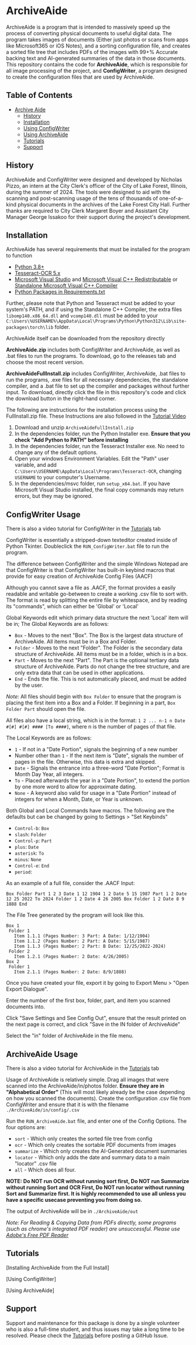 # ArchiveAide

ArchiveAide is a program that is intended to massively speed up the process of converting physical documents to useful digital data. The program takes images of documents (Either just photos or scans from apps like Microsoft365 or iOS Notes), and a sorting configuration file, and creates a sorted file tree that includes PDFs of the images with 99+% Accurate backing text and AI-generated summaries of the data in those documents. This repository contains the code for **ArchiveAide**, which is responsible for all image processing of the project, and **ConfigWriter**, a program designed to create the configuration files that are used by ArchiveAide.

## Table of Contents

* [Archive Aide](#archiveaide)
  * [History](#history)
  * [Installation](#installation)
  * [Using ConfigWriter](#configwriter-usage)
  * [Using ArchiveAide](#archiveaide-usage)
  * [Tutorials](#tutorials)
  * [Support](#support)

## History

ArchiveAide and ConfigWriter were designed and developed by Nicholas Pizzo, an intern at the City Clerk's officer of the City of Lake Forest, Illinois, during the summer of 2024. The tools were designed to aid with the scanning and post-scanning usage of the tens of thousands of one-of-a-kind physical documents in the archives of the Lake Forest City Hall. Further thanks are required to City Clerk Margaret Boyer and Assistant City Manager George Issakoo for their support during the project's development.

## Installation 

ArchiveAide has several requirements that must be installed for the program to function
* [Python 3.8+](https://www.python.org/downloads/)
* [Tesseract-OCR 5.x](https://github.com/UB-Mannheim/tesseract/wiki)
* [Microsoft Visual Studio](https://visualstudio.microsoft.com/downloads/) and [Microsoft Visual C++ Redistributable](https://learn.microsoft.com/en-us/cpp/windows/latest-supported-vc-redist?view=msvc-170) or [Standalone Microsoft Visual C++ Compiler](https://gist.github.com/mmozeiko/7f3162ec2988e81e56d5c4e22cde9977#file-portable-msvc-py)
* [Python Packages in Requirements.txt](requirements.txt)

Further, please note that Python and Tesseract must be added to your system's PATH, and if using the Standalone C++ Compiler, the extra files `libomp140.x86_64.dll` and `vcomp140.dll` must be added to your `C:\Users\%USERNAME%\AppData\Local\Programs\Python\Python312\Lib\site-packages\torch\lib` folder. 

ArchiveAide itself can be downloaded from the repository directly

**ArchiveAide.zip** includes both ConfigWriter and ArchiveAide, as well as .bat files to run the programs. To download, go to the releases tab and choose the most recent version.

**ArchiveAideFullInstall.zip** includes ConfigWriter, ArchiveAide, .bat files to run the programs, .exe files for all necessary dependencies, the standalone compiler, and a .bat file to set up the compiler and packages without further input. To download, directly click the file in this repository's code and click the download button in the right-hand corner.

The following are instructions for the installation process using the FullInstall.zip file. These Instructions are also followed in the [Tutorial Video](#tutorials)

1. Download and unzip `ArchiveAideFullInstall.zip`
2. In the dependencies folder, run the Python Installer exe. **Ensure that you check "Add Python to PATH" before installing**
3. In the dependencies folder, run the Tesseract Installer exe. No need to change any of the default options.
4. Open your windows Environment Variables. Edit the "Path" user variable, and add `C:\Users\USERNAME\AppData\Local\Programs\Tesseract-OCR`, changing `USERNAME` to your computer's Username.
5. In the dependencies/msvc folder, run `setup_x64.bat`. If you have Microsoft Visual Studio installed, the final copy commands may return errors, but they may be ignored.

## ConfigWriter Usage

There is also a video tutorial for ConfigWriter in the [Tutorials](#tutorials) tab

ConfigWriter is essentially a stripped-down texteditor created inside of Python Tkinter. Doubleclick the `RUN_ConfigWriter.bat` file to run the program. 

The difference between ConfigWriter and the simple Windows Notepad are that ConfigWriter is that ConfigWriter has built-in keybind macros that provide for easy creation of ArchiveAide Config Files (AACF)

Although you cannot save a file as .AACF, the format provides a easily readable and writable go-between to create a working .csv file to sort with. The format is read by splitting the entire file by whitespace, and by reading its "commands", which can either be 'Global' or 'Local'

Global Keywords edit which primary data structure the next 'Local' item will be in; The Global Keywords are as follows:
   * `Box` - Moves to the next "Box". The Box is the largest data structure of ArchiveAide. All items must be in a Box and Folder.
   * `Folder` - Moves to the next "Folder". The Folder is the secondary data structure of ArchiveAide. All items must be in a folder, which is in a box.
   * `Part` - Moves to the next "Part". The Part is the optional tertiary data structure of ArchiveAide. Parts do not change the tree structure, and are only extra data that can be used in other applications.
   * `End` - Ends the file. This is not automatically placed, and must be added by the user.

*Note:* All files should begin with `Box Folder` to ensure that the program is placing the first item into a Box and a Folder. If beginning in a part, `Box Folder Part` should open the file.

All files also have a local string, which is in the format:
`1 2 ... n-1 n Date #[#] #[#] #### [To ####]`, where n is the number of pages of that file.

The Local Keywords are as follows:
   * `1` - If not in a "Date Portion", signals the beginning of a new number
   * Number other than `1` - If the next item is "Date", signals the number of pages in the file. Otherwise, this data is extra and skipped.
   * `Date` - Signals the entrance into a three-word "Date Portion"; Format is Month Day Year, all integers.
   * `To` - Placed afterwards the year in a "Date Portion", to extend the portion by one more word to allow for approximate dating.
   * `None` - A keyword also valid for usage in a "Date Portion" instead of integers for when a Month, Date, or Year is unknown.

Both Global and Local Commands have macros. The following are the defaults but can be changed by going to Settings > "Set Keybinds"
   * `Control-b`:	`Box `
   * `slash`:	`Folder `
   * `Control-p`:	`Part `
   * `plus`:	`Date `
   * `asterisk`:	` To `
   * `minus`:	`None `
   * `Control-e`:	`End`
   * `period`:	` `


As an example of a full file, consider the .AACF Input:

`Box Folder Part 1 2 3 Date 1 12 1904 1 2 Date 5 15 1987 Part 1 2 Date 12 25 2022 To 2024 Folder 1 2 Date 4 26 2005 Box Folder 1 2 Date 8 9 1888 End`
 
The File Tree generated by the program will look like this.
 ```
 Box 1
  Folder 1
    Item 1.1.1 (Pages Number: 3 Part: A Date: 1/12/1904)
    Item 1.1.2 (Pages Number: 2 Part: A Date: 5/15/1987)
    Item 1.1.3 (Pages Number: 2 Part: B Date: 12/25/2022-2024)
  Folder 2
    Item 1.2.1 (Pages Number: 2 Date: 4/26/2005)
Box 2
  Folder 1
    Item 2.1.1 (Pages Number: 2 Date: 8/9/1888)
 ```

Once you have created your file, export it by going to Export Menu > "Open Export Dialogue".

Enter the number of the first box, folder, part, and item you scanned documents into.

Click "Save Settings and See Config Out", ensure that the result printed on the next page is correct, and click "Save in the IN folder of ArchiveAide"

Select the "in" folder of ArchiveAide in the file menu.

## ArchiveAide Usage

There is also a video tutorial for ArchiveAide in the [Tutorials](#tutorials) tab

Usage of ArchiveAide is relatively simple. Drag all images that were scanned into the ArchiveAide/in/photos folder. **Ensure they are in "Alphabetical Order"** (This will most likely already be the case depending on how you scanned the documents). Create the configuration .csv file from ConfigWriter and ensure that it is with the filename `./ArchiveAide/in/config/.csv`

Run the `RUN_ArchiveAide.bat` file, and enter one of the Config Options. The four options are:
   * `sort` - Which only creates the sorted file tree from config
   * `ocr` - Which only creates the sortable PDF documents from images
   * `summarize` - Which only creates the AI-Generated document summaries
   * `locator` - Which only adds the date and summary data to a main "locator" .csv file
   * `all` - Which does all four.

 **NOTE: Do NOT run OCR without running sort first, Do NOT run Summarize without running Sort and OCR First, Do NOT run locator without running Sort and Summarize first. It is highly recommended to use all unless you have a specific usecase preventing you from doing so.**

The output of ArchiveAide will be in `./ArchiveAide/out`

*Note: For Reading & Copying Data from PDFs directly, some programs (such as chrome's integrated PDF reader) are unsuccessful. Please use [Adobe's Free PDF Reader](https://get.adobe.com/reader/)*
## Tutorials

[Installing ArchiveAide from the Full Install]

[Using ConfigWriter]

[Using ArchiveAide]

## Support

Support and maintenance for this package is done by a single volunteer who is also a full-time student, and thus issues may take a long time to be resolved. Please check the [Tutorials](#tutorials) before posting a GitHub Issue.
